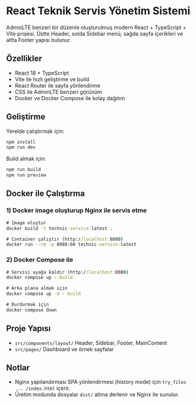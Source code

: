 # React Teknik Servis Yönetim Sistemi

AdminLTE benzeri bir düzenle oluşturulmuş modern React + TypeScript + Vite projesi. Üstte Header, solda Sidebar menü, sağda sayfa içerikleri ve altta Footer yapısı bulunur.

## Özellikler
- React 18 + TypeScript
- Vite ile hızlı geliştirme ve build
- React Router ile sayfa yönlendirme
- CSS ile AdminLTE benzeri görünüm
- Docker ve Docker Compose ile kolay dağıtım

## Geliştirme
Yerelde çalıştırmak için:

```cmd
npm install
npm run dev
```

Build almak için:

```cmd
npm run build
npm run preview
```

## Docker ile Çalıştırma
### 1) Docker image oluşturup Nginx ile servis etme
```cmd
# Image oluştur
docker build -t technic-service:latest .

# Container çalıştır (http://localhost:8080)
docker run --rm -p 8080:80 technic-service:latest
```

### 2) Docker Compose ile
```cmd
# Servisi ayağa kaldır (http://localhost:8080)
docker compose up --build

# Arka plana almak için
docker compose up -d --build

# Durdurmak için
docker compose down
```

## Proje Yapısı
- `src/components/layout/` Header, Sidebar, Footer, MainContent
- `src/pages/` Dashboard ve örnek sayfalar

## Notlar
- Nginx yapılandırması SPA yönlendirmesi (history mode) için `try_files ... /index.html` içerir.
- Üretim modunda dosyalar `dist/` altına derlenir ve Nginx ile sunulur.
